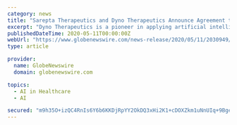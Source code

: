 ```yaml
---
category: news
title: "Sarepta Therapeutics and Dyno Therapeutics Announce Agreement to Develop Next-Generation Gene Therapy Vectors for Muscle Diseases"
excerpt: "Dyno Therapeutics is a pioneer in applying artificial intelligence (AI) and quantitative high-throughput in vivo experimentation to gene therapy. The company’s proprietary CapsidMap™ platform ..."
publishedDateTime: 2020-05-11T00:00:00Z
webUrl: "https://www.globenewswire.com/news-release/2020/05/11/2030949/0/en/Sarepta-Therapeutics-and-Dyno-Therapeutics-Announce-Agreement-to-Develop-Next-Generation-Gene-Therapy-Vectors-for-Muscle-Diseases.html"
type: article

provider:
  name: GlobeNewswire
  domain: globenewswire.com

topics:
  - AI in Healthcare
  - AI

secured: "m9h35O+izQC4RnIs6Y6b6KKDjRpYY2OkDQ3xHi2K1+cDOXZkm1uNnUIq+9BgebzQWmznZfedUbuwJBCkMtcy7hAl5b4cRSD4QbhKUkLHCorwLpfQknLALpVf/mO/Ol8jMeZvnNWuCJ5sB8Qwq5x6A5lTZZ0Dvcog8jret9bt30wIR/GTyLIWVNlcZ6rfD8HtibBqTJp5xwKtYHOE0P7rOiN4NEV1SBRXdHPtKfRRvJfnOc4nrwo1rBrhqObNbLBygLIPf8Dj4SuJBn3VJGR2ABm1Tca4O2bTEtRUjTkSyMacdQw0IRa8xsxWuGQOaw4V;zFUhhKy5Ee919MlYYTIGSQ=="
---
```


